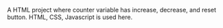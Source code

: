 A HTML project where counter variable has increase, decrease, and reset button. HTML, CSS, Javascript is used here.
